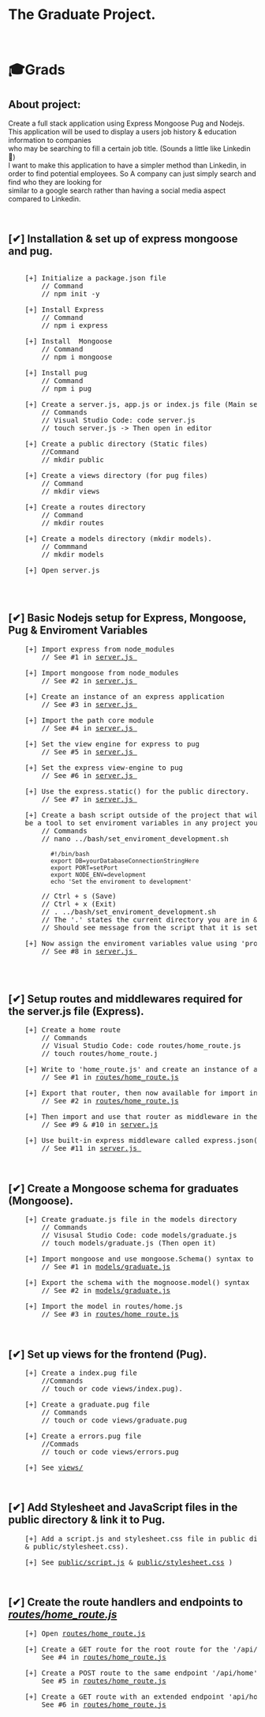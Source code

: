 
 # The Graduate Project.
<br>

# 🎓Grads

 ## About project:
Create a full stack application using Express Mongoose Pug and Nodejs. <br>
This application will be used to display a users job history & education information to companies <br>
who may be searching to fill a certain job title. (Sounds a little like Linkedin 🤣) <br>
I want to make this application to have a simpler method than Linkedin, in order to find potential employees. 
So A company can just simply search and find who they are looking for <br>
similar to a google search rather than having a social media aspect compared to Linkedin. <br>

&nbsp;


 ## [✔] Installation & set up of express mongoose and pug.
 
<pre>

    [+] Initialize a package.json file 
        // Command
        // npm init -y 
    
    [+] Install Express 
        // Command 
        // npm i express
    
    [+] Install  Mongoose 
        // Command
        // npm i mongoose
    
    [+] Install pug
        // Command 
        // npm i pug
    
    [+] Create a server.js, app.js or index.js file (Main server file)
        // Commands
        // Visual Studio Code: code server.js 
        // touch server.js -> Then open in editor
    
    [+] Create a public directory (Static files) 
        //Command
        // mkdir public
    
    [+] Create a views directory (for pug files) 
        // Command 
        // mkdir views

    [+] Create a routes directory 
        // Command
        // mkdir routes
    
    [+] Create a models directory (mkdir models).
        // Commmand
        // mkdir models
        
    [+] Open server.js 
    
</pre>

&nbsp;


 ## [✔] Basic Nodejs setup for Express, Mongoose, Pug & Enviroment Variables 
<pre>
    [+] Import express from node_modules 
        // See #1 in <a href="https://github.com/DariusRain/Grads/blob/master/grads/server.js">server.js </a>
    
    [+] Import mongoose from node_modules 
        // See #2 in <a href="https://github.com/DariusRain/Grads/blob/master/grads/server.js">server.js </a>
    
    [+] Create an instance of an express application 
        // See #3 in <a href="https://github.com/DariusRain/Grads/blob/master/grads/server.js">server.js </a>

    [+] Import the path core module 
        // See #4 in <a href="https://github.com/DariusRain/Grads/blob/master/grads/server.js">server.js </a>
    
    [+] Set the view engine for express to pug 
        // See #5 in <a href="https://github.com/DariusRain/Grads/blob/master/grads/server.js">server.js </a>

    [+] Set the express view-engine to pug
        // See #6 in <a href="https://github.com/DariusRain/Grads/blob/master/grads/server.js">server.js </a>
    
    [+] Use the express.static() for the public directory.
        // See #7 in <a href="https://github.com/DariusRain/Grads/blob/master/grads/server.js">server.js </a>

    [+] Create a bash script outside of the project that will  
    be a tool to set enviroment variables in any project you may work on. 
        // Commands 
        // nano ../bash/set_enviroment_development.sh
        <code>
            #!/bin/bash
            export DB=yourDatabaseConnectionStringHere
            export PORT=setPort
            export NODE_ENV=development
            echo 'Set the enviroment to development'
        </code>
        // Ctrl + s (Save) 
        // Ctrl + x (Exit)
        // . ../bash/set_enviroment_development.sh 
        // The '.' states the current directory you are in & the path to the bash script you want to execute
        // Should see message from the script that it is set to a specific enviroment.

    [+] Now assign the enviroment variables value using 'process.env'
        // See #8 in <a href="https://github.com/DariusRain/Grads/blob/master/grads/server.js">server.js </a>
        
</pre>
&nbsp;    


 ## [✔] Setup routes and middlewares required for the server.js file (Express).
<pre>
    [+] Create a home route 
        // Commands
        // Visual Studio Code: code routes/home_route.js
        // touch routes/home_route.j
    
    [+] Write to 'home_route.js' and create an instance of an express router to be exported 
        // See #1 in <a href="https://github.com/DariusRain/Grads/blob/master/grads/routes/home_route.js">routes/home_route.js</a>
    
    [+] Export that router, then now available for import in any nodejs file. 
        // See #2 in <a href="https://github.com/DariusRain/Grads/blob/master/grads/routes/home_route.js">routes/home_route.js</a>

    [+] Then import and use that router as middleware in the server.js file 
        // See #9 & #10 in <a href="https://github.com/DariusRain/Grads/blob/master/grads/server.js">server.js</a>

    [+] Use built-in express middleware called express.json() so incoming requests can be parsed.
        // See #11 in <a href="https://github.com/DariusRain/Grads/blob/master/grads/server.js">server.js </a>
</pre>
&nbsp;


 ## [✔] Create a Mongoose schema for graduates (Mongoose).
<pre>
    [+] Create graduate.js file in the models directory
        // Commands  
        // Visusal Studio Code: code models/graduate.js
        // touch models/graduate.js (Then open it)
    
    [+] Import mongoose and use mongoose.Schema() syntax to make a schema 
        // See #1 in <a href="https://github.com/DariusRain/Grads/blob/master/grads/models/graduate.js">models/graduate.js</a>
    
    [+] Export the schema with the mognoose.model() syntax 
        // See #2 in <a href="https://github.com/DariusRain/Grads/blob/master/grads/models/graduate.js">models/graduate.js</a>
    
    [+] Import the model in routes/home.js 
        // See #3 in <a href="https://github.com/DariusRain/Grads/blob/master/grads/routes/home_route.js">routes/home_route.js</a> 
</pre>
&nbsp;


 ## [✔] Set up views for the frontend (Pug).
<pre>
    [+] Create a index.pug file 
        //Commands
        // touch or code views/index.pug).
    
    [+] Create a graduate.pug file
        // Commands 
        // touch or code views/graduate.pug
    
    [+] Create a errors.pug file
        //Commads
        // touch or code views/errors.pug

    [+] See <a href="https://github.com/DariusRain/Grads/blob/master/grads/views">views/</a>
</pre>
&nbsp;



 ## [✔] Add Stylesheet and JavaScript files in the public directory & link it to Pug.
<pre>
    [+] Add a script.js and stylesheet.css file in public directory (touch or code public/script.js 
    & public/stylesheet.css).
    
    [+] See <a href="https://github.com/DariusRain/Grads/blob/master/grads/public/index.js">public/script.js</a> & <a href="https://github.com/DariusRain/Grads/blob/master/grads/public/styles.css">public/stylesheet.css</a> )
</pre>
&nbsp;

## [✔] Create the route handlers and endpoints to [_routes/home_route.js_]("https://github.com/DariusRain/Grads/blob/master/grds/routes/home_route.js")
<pre>
    [+] Open <a href="https://github.com/DariusRain/Grads/blob/master/grads/routes/home_route.js">routes/home_route.js</a>

    [+] Create a GET route for the root route for the '/api/home' endpoint and have it render index.pug
        See #4 in <a href="https://github.com/DariusRain/Grads/blob/master/grads/routes/home_route.js">routes/home_route.js</a>

    [+] Create a POST route to the same endpoint '/api/home' for new graduates.
        See #5 in <a href="https://github.com/DariusRain/Grads/blob/master/grads/routes/home_route.js">routes/home_route.js</a>
    
    [+] Create a GET route with an extended endpoint 'api/home/all'.
        See #6 in <a href="https://github.com/DariusRain/Grads/blob/master/grads/routes/home_route.js">routes/home_route.js</a>

</pre>
